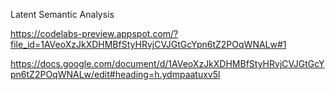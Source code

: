 Latent Semantic Analysis

https://codelabs-preview.appspot.com/?file_id=1AVeoXzJkXDHMBfStyHRvjCVJGtGcYpn6tZ2POqWNALw#1

https://docs.google.com/document/d/1AVeoXzJkXDHMBfStyHRvjCVJGtGcYpn6tZ2POqWNALw/edit#heading=h.ydmpaatuxv5l
